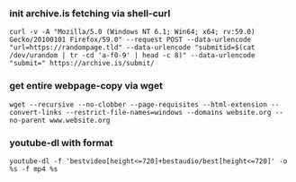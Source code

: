### init archive.is fetching via shell-curl

```
curl -v -A "Mozilla/5.0 (Windows NT 6.1; Win64; x64; rv:59.0) Gecko/20100101 Firefox/59.0" --request POST --data-urlencode "url=https://randompage.tld" --data-urlencode "submitid=$(cat /dev/urandom | tr -cd 'a-f0-9' | head -c 8)" --data-urlencode "submit=" https://archive.is/submit/
```

### get entire webpage-copy via wget

```
wget --recursive --no-clobber --page-requisites --html-extension --convert-links --restrict-file-names=windows --domains website.org --no-parent www.website.org
```

### youtube-dl with format

```
youtube-dl -f 'bestvideo[height<=720]+bestaudio/best[height<=720]' -o %s -f mp4 %s
```
